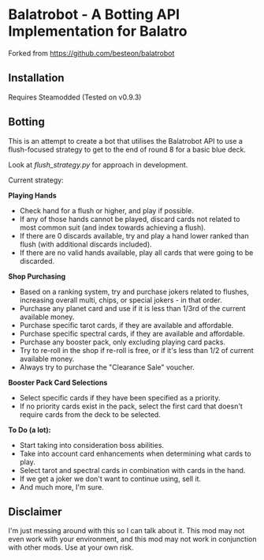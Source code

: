 # Balatrobot - A Botting API Implementation for Balatro

Forked from https://github.com/besteon/balatrobot

## Installation

Requires Steamodded (Tested on v0.9.3)

## Botting

This is an attempt to create a bot that utilises the Balatrobot API to use a flush-focused strategy to get to the end of round 8 for a basic blue deck.

Look at _flush_strategy.py_ for approach in development.

Current strategy:

**Playing Hands**
- Check hand for a flush or higher, and play if possible.
- If any of those hands cannot be played, discard cards not related to most common suit (and index towards achieving a flush).
- If there are 0 discards available, try and play a hand lower ranked than flush (with additional discards included).
- If there are no valid hands available, play all cards that were going to be discarded.

**Shop Purchasing**
- Based on a ranking system, try and purchase jokers related to flushes, increasing overall multi, chips, or special jokers - in that order.
- Purchase any planet card and use if it is less than 1/3rd of the current available money.
- Purchase specific tarot cards, if they are available and affordable.
- Purchase specific spectral cards, if they are available and affordable.
- Purchase any booster pack, only excluding playing card packs.
- Try to re-roll in the shop if re-roll is free, or if it's less than 1/2 of current available money.
- Always try to purchase the "Clearance Sale" voucher.

**Booster Pack Card Selections**
- Select specific cards if they have been specified as a priority.
- If no priority cards exist in the pack, select the first card that doesn't require cards from the deck to be selected. 

**To Do (a lot):**
- Start taking into consideration boss abilities.
- Take into account card enhancements when determining what cards to play.
- Select tarot and spectral cards in combination with cards in the hand.
- If we get a joker we don't want to continue using, sell it.
- And much more, I'm sure.

## Disclaimer

I'm just messing around with this so I can talk about it. This mod may not even work with your environment, and this mod may not work in conjunction with other mods. Use at your own risk.
